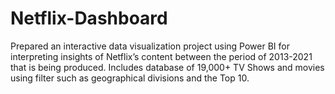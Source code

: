 # Netflix-Dashboard

Prepared an interactive data visualization project using Power BI for interpreting insights of Netflix’s content between the period
of 2013-2021 that is being produced.
Includes database of 19,000+ TV Shows and movies using filter such as geographical divisions and the Top 10.
